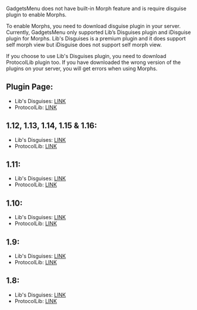 
GadgetsMenu does not have built-in Morph feature and is require disguise plugin to enable Morphs.

To enable Morphs, you need to download disguise plugin in your server. Currently, GadgetsMenu only supported Lib’s Disguises plugin and iDisguise plugin for Morphs. Lib's Disguises is a premium plugin and it does support self morph view but iDisguise does not support self morph view.

If you choose to use Lib's Disguises plugin, you need to download ProtocolLib plugin too. If you have downloaded the wrong version of the plugins on your server, you will get errors when using Morphs.

## Plugin Page:
 - Lib's Disguises: [LINK](https://www.spigotmc.org/resources/libs-disguises.81/)
 - ProtocolLib: [LINK](https://www.spigotmc.org/resources/protocollib.1997/)

## 1.12, 1.13, 1.14, 1.15 & 1.16:
 - Lib's Disguises: [LINK](https://www.spigotmc.org/resources/libs-disguises-api.81/)
 - ProtocolLib: [LINK](http://ci.dmulloy2.net/job/ProtocolLib/lastStableBuild/)

## 1.11:
 - Lib's Disguises: [LINK](https://www.spigotmc.org/resources/libs-disguises.81/download?version=127323)
 - ProtocolLib: [LINK](http://ci.dmulloy2.net/job/ProtocolLib/lastStableBuild/)

## 1.10:
 - Lib's Disguises: [LINK](https://www.spigotmc.org/resources/libs-disguises.81/download?version=102223)
 - ProtocolLib: [LINK](https://www.spigotmc.org/resources/protocollib.1997/download?version=115233)

## 1.9:
 - Lib's Disguises: [LINK](https://www.spigotmc.org/resources/libs-disguises.81/download?version=89393)
 - ProtocolLib: [LINK](https://www.spigotmc.org/resources/protocollib.1997/download?version=115233)

## 1.8:
 - Lib's Disguises: [LINK](https://www.spigotmc.org/resources/libs-disguises.81/download?version=69816)
 - ProtocolLib: [LINK](https://dev.bukkit.org/projects/protocollib/files/910338)